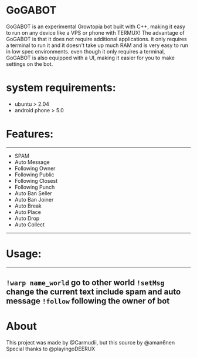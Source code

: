 # GoGABOT
GoGABOT is an experimental Growtopia bot built with C++, making it easy to run on any device like a VPS or phone with TERMUX!
The advantage of GoGABOT is that it does not require additional applications. it only requires a terminal to run it and it doesn't take up much RAM and is very easy to run in low spec environments. 
even though it only requires a terminal, GoGABOT is also equipped with a UI, making it easier for you to make settings on the bot.

# system requirements:
- ubuntu > 2.04
- android phone > 5.0

# Features:
---------------------------------------------------------------
- SPAM
- Auto Message
- Following Owner
- Following Public
- Following Closest
- Following Punch
- Auto Ban Seller
- Auto Ban Joiner
- Auto Break
- Auto Place
- Auto Drop
- Auto Collect

---------------------------------------------------------------


# Usage:
---------------------------------------------------------------
`!warp name_world` go to other world
`!setMsg` change the current text include spam and auto message
`!follow` following the owner of bot
---------------------------------------------------------------
# About

This project was made by @Carmudii, but this source by @aman6nen
Special thanks to @playingoDEERUX

